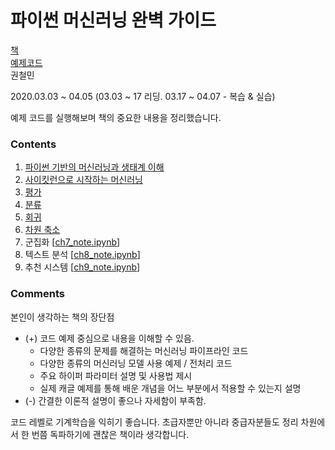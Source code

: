 # 파이썬 머신러닝 완벽 가이드

[책](https://wikibook.co.kr/ml-definitive-guide/) <br>
[예제코드](https://wikibook.co.kr/ml-definitive-guide/) <br>
권철민

2020.03.03 ~ 04.05 (03.03 ~ 17 리딩. 03.17 ~ 04.07 - 복습 & 실습)

예제 코드를 실행해보며 책의 중요한 내용을 정리했습니다.

### Contents

1. [파이썬 기반의 머신러닝과 생태계 이해](https://github.com/gritmind/my-review-notes/blob/master/code/book/pymldg/note_md/ch1/ch1_note.md)
2. [사이킷런으로 시작하는 머신러닝](https://github.com/gritmind/my-review-notes/blob/master/code/book/pymldg/note_md/ch2/ch2_note.md)
3. [평가](https://github.com/gritmind/my-review-notes/blob/master/code/book/pymldg/note_md/ch3/ch3_note.md)
4. [분류](https://github.com/gritmind/my-review-notes/blob/master/code/book/pymldg/note_md/ch4/ch4_note.md)
5. [회귀](https://github.com/gritmind/my-review-notes/blob/master/code/book/pymldg/note_md/ch5/ch5_note.md)
6. [차원 축소](https://github.com/gritmind/my-review-notes/blob/master/code/book/pymldg/note_md/ch6/ch6_note.md)
7. 군집화 [[ch7_note.ipynb](https://github.com/gritmind/my-review-notes/blob/master/code/book/pymldg/note_ipynb/ch7/ch7_note.ipynb)]
8. 텍스트 분석 [[ch8_note.ipynb](https://github.com/gritmind/my-review-notes/blob/master/code/book/pymldg/note_ipynb/ch8/ch8_note.ipynb)]
9. 추천 시스템 [[ch9_note.ipynb](https://github.com/gritmind/my-review-notes/blob/master/code/book/pymldg/note_ipynb/ch9/ch9_note.ipynb)]

### Comments

본인이 생각하는 책의 장단점

* (+) 코드 예제 중심으로 내용을 이해할 수 있음.
    * 다양한 종류의 문제를 해결하는 머신러닝 파이프라인 코드
    * 다양한 종류의 머신러닝 모델 사용 예제 / 전처리 코드
    * 주요 하이퍼 파라미터 설명 및 사용법 제시
    * 실제 캐글 예제를 통해 배운 개념을 어느 부분에서 적용할 수 있는지 설명
* (-) 간결한 이론적 설명이 좋으나 자세함이 부족함.

코드 레벨로 기계학습을 익히기 좋습니다. 초급자뿐만 아니라 중급자분들도 정리 차원에서 한 번쯤 독파하기에 괜찮은 책이라 생각합니다.